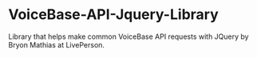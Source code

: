# VoiceBase-API-Jquery-Library
Library that helps make common VoiceBase API requests with JQuery by Bryon Mathias at LivePerson.